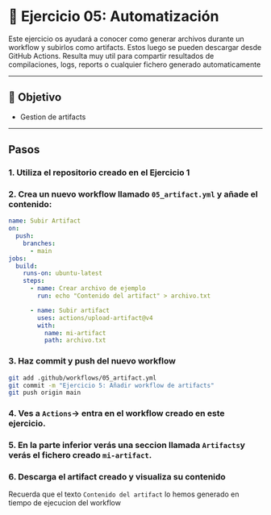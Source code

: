 # 🧪 Ejercicio 05: Automatización

Este ejercicio os ayudará a conocer como generar archivos durante un workflow y subirlos como artifacts.
Estos luego se pueden descargar desde GitHub Actions. Resulta muy util para compartir resultados de compilaciones, logs, reports o cualquier fichero generado automaticamente

---

## 🎯 Objetivo

- Gestion de artifacts

---

## Pasos
### 1.  Utiliza el repositorio creado en el Ejercicio 1

### 2. Crea un nuevo workflow llamado `05_artifact.yml` y añade el contenido:
```yaml copy
name: Subir Artifact
on:
  push:
    branches:
      - main
jobs:
  build:
    runs-on: ubuntu-latest
    steps:
      - name: Crear archivo de ejemplo
        run: echo "Contenido del artifact" > archivo.txt

      - name: Subir artifact
        uses: actions/upload-artifact@v4
        with:
          name: mi-artifact
          path: archivo.txt
```

### 3. Haz commit y push del nuevo workflow
```bash copy
git add .github/workflows/05_artifact.yml
git commit -m "Ejercicio 5: Añadir workflow de artifacts"
git push origin main
```

### 4. Ves a `Actions`-> entra en el workflow creado en este ejercicio.

### 5. En la parte inferior verás una seccion llamada `Artifacts`y verás el fichero creado `mi-artifact`.

### 6. Descarga el artifact creado y visualiza su contenido
Recuerda que el texto `Contenido del artifact` lo hemos generado en tiempo de ejecucion del workflow

